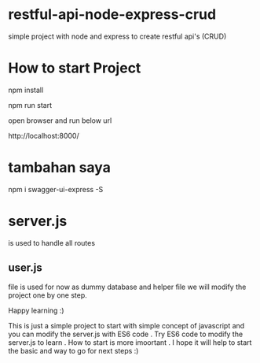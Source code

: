 # restful-api-node-express-crud
simple project with node and express to create restful api's (CRUD)

# How to start Project 

 npm install 
 
 npm run start 
 
 open browser and run below url
 
 http://localhost:8000/

 # tambahan saya
 npm i swagger-ui-express -S

# server.js 
is used to handle all routes 

## user.js 
file is used for now as dummy database and helper file 
we will modify the project one by one step.

Happy learning :) 

This is just a simple project to start with simple concept of javascript and you can modify the server.js with ES6 code .
Try ES6 code to modify the server.js to learn .
How to start is more imoortant .
I hope it will help to start the basic and way to go for next steps :)

